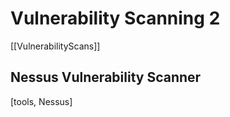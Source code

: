 # Vulnerability Scanning 2
[[VulnerabilityScans]]
## Nessus Vulnerability Scanner
[tools, Nessus]



